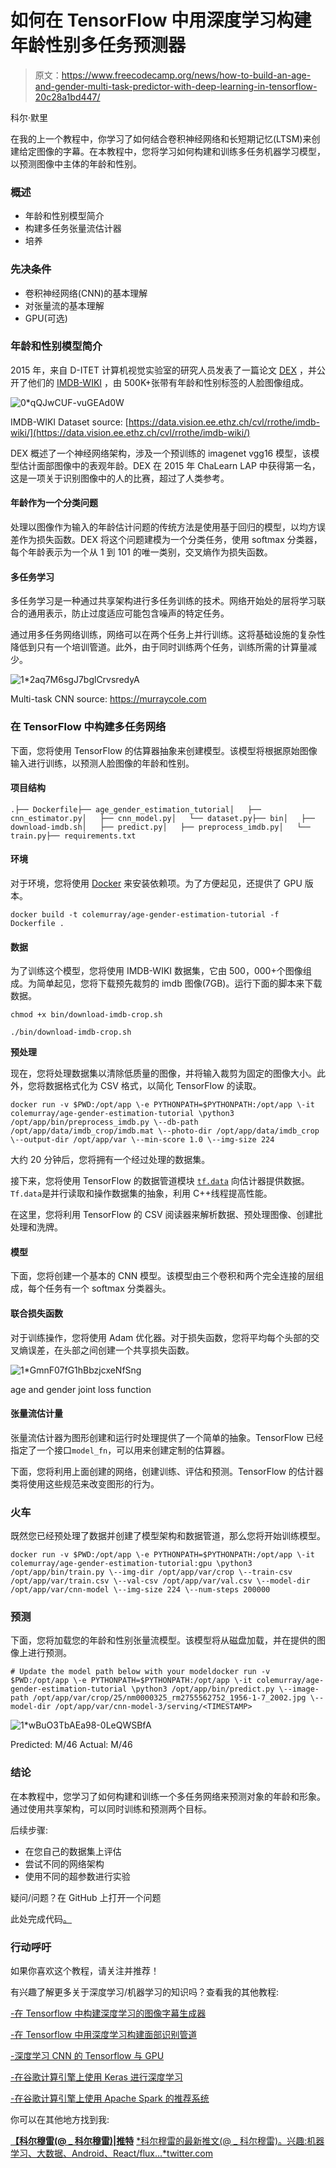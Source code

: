 # 如何在 TensorFlow 中用深度学习构建年龄性别多任务预测器

> 原文：<https://www.freecodecamp.org/news/how-to-build-an-age-and-gender-multi-task-predictor-with-deep-learning-in-tensorflow-20c28a1bd447/>

科尔·默里

在我的上一个教程中，你学习了如何结合卷积神经网络和长短期记忆(LTSM)来创建给定图像的字幕。在本教程中，您将学习如何构建和训练多任务机器学习模型，以预测图像中主体的年龄和性别。

### **概述**

*   年龄和性别模型简介
*   构建多任务张量流估计器
*   培养

### 先决条件

*   卷积神经网络(CNN)的基本理解
*   对张量流的基本理解
*   GPU(可选)

### 年龄和性别模型简介

2015 年，来自 D-ITET 计算机视觉实验室的研究人员发表了一篇论文 [DEX](https://www.cv-foundation.org/openaccess/content_iccv_2015_workshops/w11/papers/Rothe_DEX_Deep_EXpectation_ICCV_2015_paper.pdf) ，并公开了他们的 [IMDB-WIKI](https://data.vision.ee.ethz.ch/cvl/rrothe/imdb-wiki/) ，由 500K+张带有年龄和性别标签的人脸图像组成。

![0*qQJwCUF-vuGEAd0W](img/d6bc97cf4604ecde18e36a5baeda2cb6.png)

IMDB-WIKI Dataset source: [https://data.vision.ee.ethz.ch/cvl/rrothe/imdb-wiki/](https://data.vision.ee.ethz.ch/cvl/rrothe/imdb-wiki/)

DEX 概述了一个神经网络架构，涉及一个预训练的 imagenet vgg16 模型，该模型估计面部图像中的表观年龄。DEX 在 2015 年 ChaLearn LAP 中获得第一名，这是一项关于识别图像中的人的比赛，超过了人类参考。

#### **年龄作为一个分类问题**

处理以图像作为输入的年龄估计问题的传统方法是使用基于回归的模型，以均方误差作为损失函数。DEX 将这个问题建模为一个分类任务，使用 softmax 分类器，每个年龄表示为一个从 1 到 101 的唯一类别，交叉熵作为损失函数。

#### **多任务学习**

多任务学习是一种通过共享架构进行多任务训练的技术。网络开始处的层将学习联合的通用表示，防止过度适应可能包含噪声的特定任务。

通过用多任务网络训练，网络可以在两个任务上并行训练。这将基础设施的复杂性降低到只有一个培训管道。此外，由于同时训练两个任务，训练所需的计算量减少。

![1*2aq7M6sgJ7bglCrvsredyA](img/c8c33610a5917c645d4d48b6be3023a3.png)

Multi-task CNN source: https://murraycole.com

### 在 TensorFlow 中构建多任务网络

下面，您将使用 TensorFlow 的估算器抽象来创建模型。该模型将根据原始图像输入进行训练，以预测人脸图像的年龄和性别。

#### **项目结构**

```
.├── Dockerfile├── age_gender_estimation_tutorial│   ├── cnn_estimator.py│   ├── cnn_model.py│   └── dataset.py├── bin│   ├── download-imdb.sh│   ├── predict.py│   ├── preprocess_imdb.py│   └── train.py├── requirements.txt
```

#### **环境**

对于环境，您将使用 [Docker](https://www.docker.com/) 来安装依赖项。为了方便起见，还提供了 GPU 版本。

```
docker build -t colemurray/age-gender-estimation-tutorial -f Dockerfile .
```

#### 数据

为了训练这个模型，您将使用 IMDB-WIKI 数据集，它由 500，000+个图像组成。为简单起见，您将下载预先裁剪的 imdb 图像(7GB)。运行下面的脚本来下载数据。

```
chmod +x bin/download-imdb-crop.sh
```

```
./bin/download-imdb-crop.sh
```

**预处理**

现在，您将处理数据集以清除低质量的图像，并将输入裁剪为固定的图像大小。此外，您将数据格式化为 CSV 格式，以简化 TensorFlow 的读取。

```
docker run -v $PWD:/opt/app \-e PYTHONPATH=$PYTHONPATH:/opt/app \-it colemurray/age-gender-estimation-tutorial \python3 /opt/app/bin/preprocess_imdb.py \--db-path /opt/app/data/imdb_crop/imdb.mat \--photo-dir /opt/app/data/imdb_crop \--output-dir /opt/app/var \--min-score 1.0 \--img-size 224
```

大约 20 分钟后，您将拥有一个经过处理的数据集。

接下来，您将使用 TensorFlow 的数据管道模块 [`tf.data`](https://www.tensorflow.org/api_docs/python/tf/data) 向估计器提供数据。`Tf.data`是并行读取和操作数据集的抽象，利用 C++线程提高性能。

在这里，您将利用 TensorFlow 的 CSV 阅读器来解析数据、预处理图像、创建批处理和洗牌。

#### 模型

下面，您将创建一个基本的 CNN 模型。该模型由三个卷积和两个完全连接的层组成，每个任务有一个 softmax 分类器头。

#### 联合损失函数

对于训练操作，您将使用 Adam 优化器。对于损失函数，您将平均每个头部的交叉熵误差，在头部之间创建一个共享损失函数。

![1*GmnF07fG1hBbzjcxeNfSng](img/411937240a640cd3d8a875516ebdaaed.png)

age and gender joint loss function

#### 张量流估计量

张量流估计器为图形创建和运行时处理提供了一个简单的抽象。TensorFlow 已经指定了一个接口`model_fn`，可以用来创建定制的估算器。

下面，您将利用上面创建的网络，创建训练、评估和预测。TensorFlow 的估计器类将使用这些规范来改变图形的行为。

### 火车

既然您已经预处理了数据并创建了模型架构和数据管道，那么您将开始训练模型。

```
docker run -v $PWD:/opt/app \-e PYTHONPATH=$PYTHONPATH:/opt/app \-it colemurray/age-gender-estimation-tutorial:gpu \python3 /opt/app/bin/train.py \--img-dir /opt/app/var/crop \--train-csv /opt/app/var/train.csv \--val-csv /opt/app/var/val.csv \--model-dir /opt/app/var/cnn-model \--img-size 224 \--num-steps 200000
```

### 预测

下面，您将加载您的年龄和性别张量流模型。该模型将从磁盘加载，并在提供的图像上进行预测。

```
# Update the model path below with your modeldocker run -v $PWD:/opt/app \-e PYTHONPATH=$PYTHONPATH:/opt/app \-it colemurray/age-gender-estimation-tutorial \python3 /opt/app/bin/predict.py \--image-path /opt/app/var/crop/25/nm0000325_rm2755562752_1956-1-7_2002.jpg \--model-dir /opt/app/var/cnn-model-3/serving/<TIMESTAMP>
```

![1*wBuO3TbAEa98-0LeQWSBfA](img/c7e5614be0c3ec00e25783127a446c27.png)

Predicted: M/46 Actual: M/46

### 结论

在本教程中，您学习了如何构建和训练一个多任务网络来预测对象的年龄和形象。通过使用共享架构，可以同时训练和预测两个目标。

后续步骤:

*   在您自己的数据集上评估
*   尝试不同的网络架构
*   使用不同的超参数进行实验

疑问/问题？在 GitHub 上打开一个问题

此处完成代码[。](https://github.com/ColeMurray/age-gender-estimation-tutorial)

### 行动呼吁

如果你喜欢这个教程，请关注并推荐！

有兴趣了解更多关于深度学习/机器学习的知识吗？查看我的其他教程:

[-在 Tensorflow 中构建深度学习的图像字幕生成器](https://medium.freecodecamp.org/building-an-image-caption-generator-with-deep-learning-in-tensorflow-a142722e9b1f)

[-在 Tensorflow 中用深度学习构建面部识别管道](https://hackernoon.com/building-a-facial-recognition-pipeline-with-deep-learning-in-tensorflow-66e7645015b8)

[-深度学习 CNN 的 Tensorflow 与 GPU](https://medium.com/p/cba6efe0acc2)

[-在谷歌计算引擎上使用 Keras 进行深度学习](https://medium.com/google-cloud/keras-inception-v3-on-google-compute-engine-a54918b0058)

[-在谷歌计算引擎上使用 Apache Spark 的推荐系统](https://medium.com/google-cloud/recommendation-systems-with-spark-on-google-dataproc-bbb276c0dafd)

你可以在其他地方找到我:

[**【科尔穆雷(@ _ 科尔穆雷)|推特**](https://twitter.com/@_colemurray)
[*科尔穆雷的最新推文(@ _ 科尔穆雷)。兴趣:机器学习、大数据、Android、React/flux…*twitter.com](https://twitter.com/@_colemurray)